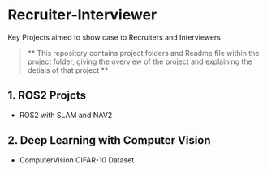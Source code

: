 # Recruiter-Interviewer
Key Projects aimed to show case to Recruiters and  Interviewers

> ** This repository contains project folders and Readme file within the project folder, giving the overview of the project and explaining the detials of that project ** 

## 1. ROS2 Projcts

- ROS2 with SLAM and NAV2 


## 2. Deep Learning with Computer Vision 

- ComputerVision CIFAR-10 Dataset 

